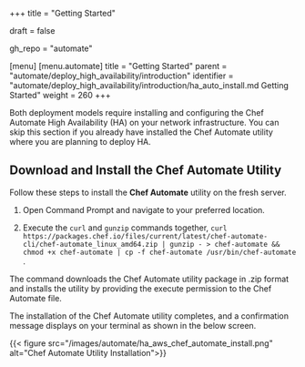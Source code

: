 +++
title = "Getting Started"

draft = false

gh_repo = "automate"

[menu]
  [menu.automate]
    title = "Getting Started"
    parent = "automate/deploy_high_availability/introduction"
    identifier = "automate/deploy_high_availability/introduction/ha_auto_install.md Getting Started"
    weight = 260
+++

Both deployment models require installing and configuring the Chef Automate High Availability (HA) on your network infrastructure. You can skip this section if you already have installed the Chef Automate utility where you are planning to deploy HA.

## Download and Install the Chef Automate Utility

Follow these steps to install the **Chef Automate** utility on the fresh server.

1. Open Command Prompt and navigate to your preferred location.

1. Execute the `curl` and `gunzip` commands together, `curl https://packages.chef.io/files/current/latest/chef-automate-cli/chef-automate_linux_amd64.zip | gunzip - > chef-automate && chmod +x chef-automate | cp -f chef-automate /usr/bin/chef-automate` .

  The command downloads the Chef Automate utility package in .zip format and installs the utility by providing the execute permission to the Chef Automate file.

The installation of the Chef Automate utility completes, and a confirmation message displays on your terminal as shown in the below screen.

{{< figure src="/images/automate/ha_aws_chef_automate_install.png" alt="Chef Automate Utility Installation">}}
